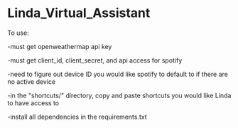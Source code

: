 # Linda_Virtual_Assistant

To use:

  -must get openweathermap api key
  
  -must get client_id, client_secret, and api access for spotify
  
  -need to figure out device ID you would like spotify to default to if there are no active device
  
  -in the "shortcuts/" directory, copy and paste shortcuts you would like Linda to have access to
  
  -install all dependencies in the requirements.txt

